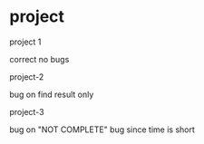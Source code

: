 # project
project 1

correct no bugs

project-2

bug on find result only 

project-3

bug on "NOT COMPLETE" bug since time is short 
